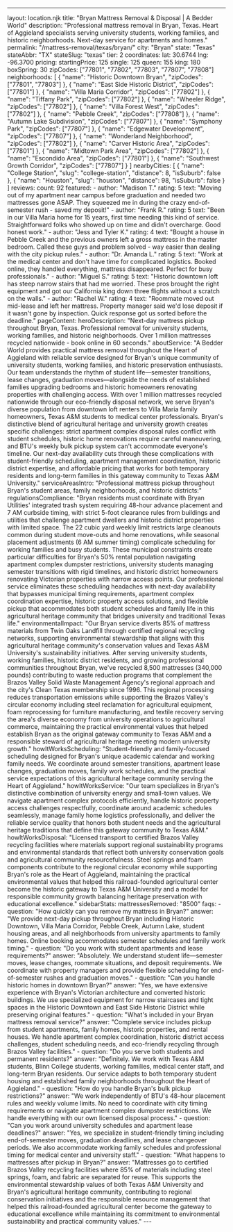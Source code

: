 ---
layout: location.njk
title: "Bryan Mattress Removal & Disposal | A Bedder World"
description: "Professional mattress removal in Bryan, Texas. Heart of Aggieland specialists serving university students, working families, and historic neighborhoods. Next-day service for apartments and homes."
permalink: "/mattress-removal/texas/bryan/"
city: "Bryan" state: "Texas" stateAbbr: "TX" stateSlug: "texas" tier: 2 coordinates: lat: 30.6744 lng: -96.3700 pricing: startingPrice: 125 single: 125 queen: 155 king: 180 boxSpring: 30 zipCodes: ["77801", "77802", "77803", "77807", "77808"] neighborhoods: [ { "name": "Historic Downtown Bryan", "zipCodes": ["77801", "77803"] }, { "name": "East Side Historic District", "zipCodes": ["77801"] }, { "name": "Villa Maria Corridor", "zipCodes": ["77802"] }, { "name": "Tiffany Park", "zipCodes": ["77802"] }, { "name": "Wheeler Ridge", "zipCodes": ["77802"] }, { "name": "Villa Forest West", "zipCodes": ["77802"] }, { "name": "Pebble Creek", "zipCodes": ["77808"] }, { "name": "Autumn Lake Subdivision", "zipCodes": ["77807"] }, { "name": "Symphony Park", "zipCodes": ["77807"] }, { "name": "Edgewater Development", "zipCodes": ["77807"] }, { "name": "Wonderland Neighborhood", "zipCodes": ["77802"] }, { "name": "Carver Historic Area", "zipCodes": ["77801"] }, { "name": "Midtown Park Area", "zipCodes": ["77802"] }, { "name": "Escondido Area", "zipCodes": ["77801"] }, { "name": "Southwest Growth Corridor", "zipCodes": ["77807"] } ] nearbyCities: [ { "name": "College Station", "slug": "college-station", "distance": 8, "isSuburb": false }, { "name": "Houston", "slug": "houston", "distance": 98, "isSuburb": false } ] reviews: count: 92 featured: - author: "Madison T." rating: 5 text: "Moving out of my apartment near campus before graduation and needed two mattresses gone ASAP. They squeezed me in during the crazy end-of-semester rush - saved my deposit!" - author: "Frank R." rating: 5 text: "Been in our Villa Maria home for 15 years, first time needing this kind of service. Straightforward folks who showed up on time and didn't overcharge. Good honest work." - author: "Jess and Tyler K." rating: 4 text: "Bought a house in Pebble Creek and the previous owners left a gross mattress in the master bedroom. Called these guys and problem solved - way easier than dealing with the city pickup rules." - author: "Dr. Amanda L." rating: 5 text: "Work at the medical center and don't have time for complicated logistics. Booked online, they handled everything, mattress disappeared. Perfect for busy professionals." - author: "Miguel S." rating: 5 text: "Historic downtown loft has steep narrow stairs that had me worried. These pros brought the right equipment and got our California king down three flights without a scratch on the walls." - author: "Rachel W." rating: 4 text: "Roommate moved out mid-lease and left her mattress. Property manager said we'd lose deposit if it wasn't gone by inspection. Quick response got us sorted before the deadline." pageContent: heroDescription: "Next-day mattress pickup throughout Bryan, Texas. Professional removal for university students, working families, and historic neighborhoods. Over 1 million mattresses recycled nationwide - book online in 60 seconds." aboutService: "A Bedder World provides practical mattress removal throughout the Heart of Aggieland with reliable service designed for Bryan's unique community of university students, working families, and historic preservation enthusiasts. Our team understands the rhythm of student life—semester transitions, lease changes, graduation moves—alongside the needs of established families upgrading bedrooms and historic homeowners renovating properties with challenging access. With over 1 million mattresses recycled nationwide through our eco-friendly disposal network, we serve Bryan's diverse population from downtown loft renters to Villa Maria family homeowners, Texas A&M students to medical center professionals. Bryan's distinctive blend of agricultural heritage and university growth creates specific challenges: strict apartment complex disposal rules conflict with student schedules, historic home renovations require careful maneuvering, and BTU's weekly bulk pickup system can't accommodate everyone's timeline. Our next-day availability cuts through these complications with student-friendly scheduling, apartment management coordination, historic district expertise, and affordable pricing that works for both temporary residents and long-term families in this gateway community to Texas A&M University." serviceAreasIntro: "Professional mattress pickup throughout Bryan's student areas, family neighborhoods, and historic districts:" regulationsCompliance: "Bryan residents must coordinate with Bryan Utilities' integrated trash system requiring 48-hour advance placement and 7 AM curbside timing, with strict 5-foot clearance rules from buildings and utilities that challenge apartment dwellers and historic district properties with limited space. The 22 cubic yard weekly limit restricts large cleanouts common during student move-outs and home renovations, while seasonal placement adjustments (6 AM summer timing) complicate scheduling for working families and busy students. These municipal constraints create particular difficulties for Bryan's 50% rental population navigating apartment complex dumpster restrictions, university students managing semester transitions with rigid timelines, and historic district homeowners renovating Victorian properties with narrow access points. Our professional service eliminates these scheduling headaches with next-day availability that bypasses municipal timing requirements, apartment complex coordination expertise, historic property access solutions, and flexible pickup that accommodates both student schedules and family life in this agricultural heritage community that bridges university and traditional Texas life." environmentalImpact: "Our Bryan service diverts 85% of mattress materials from Twin Oaks Landfill through certified regional recycling networks, supporting environmental stewardship that aligns with this agricultural heritage community's conservation values and Texas A&M University's sustainability initiatives. After serving university students, working families, historic district residents, and growing professional communities throughout Bryan, we've recycled 8,500 mattresses (340,000 pounds) contributing to waste reduction programs that complement the Brazos Valley Solid Waste Management Agency's regional approach and the city's Clean Texas membership since 1996. This regional processing reduces transportation emissions while supporting the Brazos Valley's circular economy including steel reclamation for agricultural equipment, foam reprocessing for furniture manufacturing, and textile recovery serving the area's diverse economy from university operations to agricultural commerce, maintaining the practical environmental values that helped establish Bryan as the original gateway community to Texas A&M and a responsible steward of agricultural heritage meeting modern university growth." howItWorksScheduling: "Student-friendly and family-focused scheduling designed for Bryan's unique academic calendar and working family needs. We coordinate around semester transitions, apartment lease changes, graduation moves, family work schedules, and the practical service expectations of this agricultural heritage community serving the Heart of Aggieland." howItWorksService: "Our team specializes in Bryan's distinctive combination of university energy and small-town values. We navigate apartment complex protocols efficiently, handle historic property access challenges respectfully, coordinate around academic schedules seamlessly, manage family home logistics professionally, and deliver the reliable service quality that honors both student needs and the agricultural heritage traditions that define this gateway community to Texas A&M." howItWorksDisposal: "Licensed transport to certified Brazos Valley recycling facilities where materials support regional sustainability programs and environmental standards that reflect both university conservation goals and agricultural community resourcefulness. Steel springs and foam components contribute to the regional circular economy while supporting Bryan's role as the Heart of Aggieland, maintaining the practical environmental values that helped this railroad-founded agricultural center become the historic gateway to Texas A&M University and a model for responsible community growth balancing heritage preservation with educational excellence." sidebarStats: mattressesRemoved: "8500" faqs: - question: "How quickly can you remove my mattress in Bryan?" answer: "We provide next-day pickup throughout Bryan including Historic Downtown, Villa Maria Corridor, Pebble Creek, Autumn Lake, student housing areas, and all neighborhoods from university apartments to family homes. Online booking accommodates semester schedules and family work timing." - question: "Do you work with student apartments and lease requirements?" answer: "Absolutely. We understand student life—semester moves, lease changes, roommate situations, and deposit requirements. We coordinate with property managers and provide flexible scheduling for end-of-semester rushes and graduation moves." - question: "Can you handle historic homes in downtown Bryan?" answer: "Yes, we have extensive experience with Bryan's Victorian architecture and converted historic buildings. We use specialized equipment for narrow staircases and tight spaces in the Historic Downtown and East Side Historic District while preserving original features." - question: "What's included in your Bryan mattress removal service?" answer: "Complete service includes pickup from student apartments, family homes, historic properties, and rental houses. We handle apartment complex coordination, historic district access challenges, student scheduling needs, and eco-friendly recycling through Brazos Valley facilities." - question: "Do you serve both students and permanent residents?" answer: "Definitely. We work with Texas A&M students, Blinn College students, working families, medical center staff, and long-term Bryan residents. Our service adapts to both temporary student housing and established family neighborhoods throughout the Heart of Aggieland." - question: "How do you handle Bryan's bulk pickup restrictions?" answer: "We work independently of BTU's 48-hour placement rules and weekly volume limits. No need to coordinate with city timing requirements or navigate apartment complex dumpster restrictions. We handle everything with our own licensed disposal process." - question: "Can you work around university schedules and apartment lease deadlines?" answer: "Yes, we specialize in student-friendly timing including end-of-semester moves, graduation deadlines, and lease changeover periods. We also accommodate working family schedules and professional timing for medical center and university staff." - question: "What happens to mattresses after pickup in Bryan?" answer: "Mattresses go to certified Brazos Valley recycling facilities where 85% of materials including steel springs, foam, and fabric are separated for reuse. This supports the environmental stewardship values of both Texas A&M University and Bryan's agricultural heritage community, contributing to regional conservation initiatives and the responsible resource management that helped this railroad-founded agricultural center become the gateway to educational excellence while maintaining its commitment to environmental sustainability and practical community values." ---